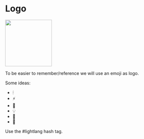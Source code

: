 # Logo

<img src="https://user-images.githubusercontent.com/430272/169656615-e5135211-5363-4b2c-967f-d9ba8d233277.png" data-canonical-src="https://gyazo.com/eb5c5741b6a9a16c692170a41a49c858.png" width="150" height="150" />

To be easier to remember/reference we will use an emoji as logo.

Some ideas:

- 🕯
- ⚡️
- 🦋
- 💡
- 🧩
- 🦚

Use the #lightlang hash tag.

